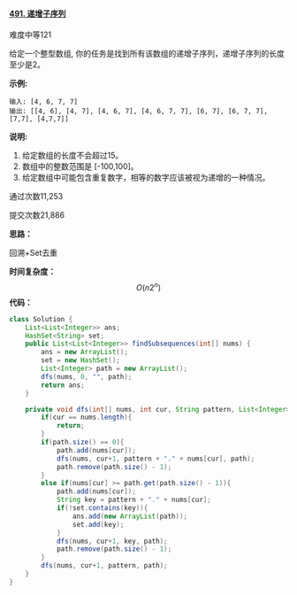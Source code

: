 #### [491. 递增子序列](https://leetcode-cn.com/problems/increasing-subsequences/)

难度中等121

给定一个整型数组, 你的任务是找到所有该数组的递增子序列，递增子序列的长度至少是2。

**示例:**

```
输入: [4, 6, 7, 7]
输出: [[4, 6], [4, 7], [4, 6, 7], [4, 6, 7, 7], [6, 7], [6, 7, 7], [7,7], [4,7,7]]
```

**说明:**

1. 给定数组的长度不会超过15。
2. 数组中的整数范围是 [-100,100]。
3. 给定数组中可能包含重复数字，相等的数字应该被视为递增的一种情况。

通过次数11,253

提交次数21,886



**思路：**

回溯+Set去重

**时间复杂度：**
$$
O(n2^n)
$$
**代码：**

```java
class Solution {
    List<List<Integer>> ans;
    HashSet<String> set;
    public List<List<Integer>> findSubsequences(int[] nums) {
        ans = new ArrayList();
        set = new HashSet();
        List<Integer> path = new ArrayList();
        dfs(nums, 0, "", path);
        return ans;
    }

    private void dfs(int[] nums, int cur, String pattern, List<Integer> path){
        if(cur == nums.length){
            return;
        }
        if(path.size() == 0){
            path.add(nums[cur]);
            dfs(nums, cur+1, pattern + "." + nums[cur], path);
            path.remove(path.size() - 1);
        }
        else if(nums[cur] >= path.get(path.size() - 1)){
            path.add(nums[cur]);
            String key = pattern + "." + nums[cur];
            if(!set.contains(key)){
                ans.add(new ArrayList(path));
                set.add(key);
            }
            dfs(nums, cur+1, key, path);
            path.remove(path.size() - 1);
        }
        dfs(nums, cur+1, pattern, path);
    }
}
```

